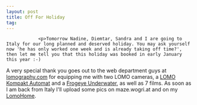 ```yaml
---
layout: post
title: Off For Holiday
tag: 
---
```



                <p>Tomorrow Nadine, Diemtar, Sandra and I are going to Italy for our long planned and deserved holiday. You may ask yourself now 'he has only worked one week and is already taking off time?', then let me tell you that this holiday was booked in early January this year :-)
A very special thank you goes out to the web department guys at <a href="http://www.lomography.com">lomography.com</a> for equipping me with two LOMO cameras, a <a href="http://shop.lomography.com/shop/shop_product_view.php?cat=Lomographic%20Cameras&artID=209">LOMO Kompakt Automat</a> and a <a href="http://shop.lomography.com/shop/shop_product_view.php?cat=Lomographic%20Cameras&artID=2651"> Frogeye Underwater</a>, as well as 7 films. As soon as I am back from Italy I'll  upload some pics on maze.wogri.at and on my <a href="http://www.lomography.com/homesDeLuxe/">LomoHome</a>.</p>
            
